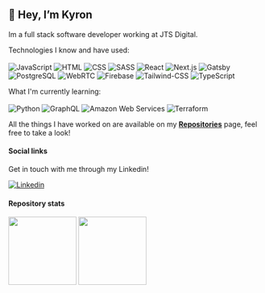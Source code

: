 ## 👋 Hey, I’m **Kyron**

Im a full stack software developer working at JTS Digital.

Technologies I know and have used:
<br><br>
![JavaScript](https://img.shields.io/badge/javascript-%23323330.svg?style=for-the-badge&logo=javascript&logoColor=%23F7DF1E)
![HTML](https://img.shields.io/badge/-HTML-E34F26?logo=HTML5&logoColor=white&style=for-the-badge)
![CSS](https://img.shields.io/badge/-CSS-1572B6?logo=CSS3&logoColor=white&style=for-the-badge)
![SASS](https://img.shields.io/badge/-SASS-CC6699?logo=SASS&logoColor=white&style=for-the-badge)
![React](https://img.shields.io/badge/-ReactJs-61DAFB?logo=react&logoColor=black&style=for-the-badge)
![Next.js](https://img.shields.io/badge/-Next.js-000000?logo=Next.js&logoColor=white&style=for-the-badge)
![Gatsby](https://img.shields.io/badge/-Gatsby-663399?logo=Gatsby&logoColor=white&style=for-the-badge)
![PostgreSQL](https://img.shields.io/badge/-POSTGRESQL-4169E1?logo=PostgreSQL&logoColor=white&style=for-the-badge)
![WebRTC](https://img.shields.io/badge/webRTC-%23323330.svg?style=for-the-badge&logo=WebRTC&logoColor=%#333333)
![Firebase](https://img.shields.io/badge/-Firebase-FFCA28?logo=Firebase&logoColor=black&style=for-the-badge)
![Tailwind-CSS](https://img.shields.io/badge/-Tailwind-06B6D4?logo=Tailwind-CSS&logoColor=white&style=for-the-badge)
![TypeScript](https://img.shields.io/badge/-TypeScript-3178C6?logo=TypeScript&logoColor=white&style=for-the-badge)


What I'm currently learning:
<br><br>
![Python](https://img.shields.io/badge/-Python-3178C6?logo=Python&logoColor=white&style=for-the-badge)
![GraphQL](https://img.shields.io/badge/GraphQL-E10098.svg?style=for-the-badge&logo=GraphQL&logoColor=%#E10098)
![Amazon Web Services](https://img.shields.io/badge/-Amazon%20Web%20Services-232F3E?logo=Amazon-AWS&logoColor=white&style=for-the-badge)
![Terraform](https://img.shields.io/badge/-Terraform-7B42BC?logo=Terraform&logoColor=white&style=for-the-badge)


All the things I have worked on are available on my **[Repositories](https://github.com/kyron321?tab=repositories)** page, feel free to take a look! 


#### Social links

Get in touch with me through my Linkedin!

[![Linkedin](https://img.shields.io/badge/linkedin-0077B5?style=for-the-badge&logo=linkedin&logoColor=white)](https://www.linkedin.com/in/kyron-smith-0b85a8255/)

#### Repository stats

<div>
  <img height="135px" src="https://github-readme-stats-sigma-five.vercel.app/api?username=kyron321&theme=nord&show_icons=true&hide_title=true&hide_border=true&hide_rank=true&include_all_commits=true&count_private=true&line_height=21">
  <img height="135px" src="https://github-readme-stats-sigma-five.vercel.app/api/top-langs/?username=kyron321&theme=nord&&hide_title=true&hide_border=true&layout=compact&langs_count=8">
</div>









